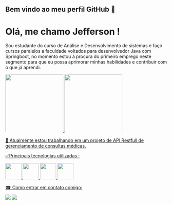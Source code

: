 
## Bem vindo ao meu perfil GitHub 👋

# Olá, me chamo Jefferson ! 

Sou estudante do curso de Análise e Desenvolvimento de sistemas e faço cursos paralelos a
faculdade voltados para desenvolvedor Java com Springboot, no momento estou à procura do primeiro
emprego neste segmento para que eu possa aprimorar minhas habilidades e contribuir com o que já
aprendi. 


<div>
<a href="https://github.com/seu-usuário-aqui">
<img loading="lazy" height="180em" src="https://github-readme-stats.vercel.app/api/top-langs/?username=im2back&layout=compact&langs_count=7&theme=dracula"/>
<img loading="lazy" height="180em" src="https://github-readme-stats.vercel.app/api?username=im2back&show_icons=true&theme=dracula&include_all_commits=true&count_private=true"/>
</div>


🔭 Atualmente estou trabalhando em um projeto de API Restfull de gerenciamento de consultas médicas.

  

✅Principais tecnologias utilizadas :
  
<img loading="lazy" height="50em" src="https://cdn.jsdelivr.net/gh/devicons/devicon/icons/spring/spring-plain-wordmark.svg" /> <img loading="lazy" height="50em" src="https://cdn.jsdelivr.net/gh/devicons/devicon/icons/java/java-original.svg" /> <img loading="lazy" height="50em" src="https://cdn.jsdelivr.net/gh/devicons/devicon/icons/github/github-original.svg" /> <img loading="lazy" height="50em" src="https://cdn.jsdelivr.net/gh/devicons/devicon/icons/mysql/mysql-original-wordmark.svg" />




☎ Como entrar em contato comigo:
  
  <a href="https://www.linkedin.com/in/jefferson-richards-sena-de-souza-4110a3222/" target="_blank"><img loading="lazy" src="https://img.shields.io/badge/-LinkedIn-%230077B5?style=flat&logo=linkedin&logoColor=white" target="_blank"></a>
  <a href="mailto:jeff.trabalho@outlook.com" target="_blank"><img loading="lazy" src="https://img.shields.io/badge/Outlook-blue.svg?style=flat&logo=microsoftoutlook&logoColor=white" target="_blank"></a>





